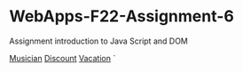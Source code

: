 # WebApps-F22-Assignment-6
Assignment introduction to Java Script and DOM

[Musician](https://44-563-web-apps-f22.github.io/44563-webapps-assignment-6-KeerthiKamani6/Musician.html)
[Discount](https://44-563-web-apps-f22.github.io/44563-webapps-assignment-6-KeerthiKamani6/discount.html)
[Vacation](https://44-563-web-apps-f22.github.io/44563-webapps-assignment-6-KeerthiKamani6/vacation.html)
`
